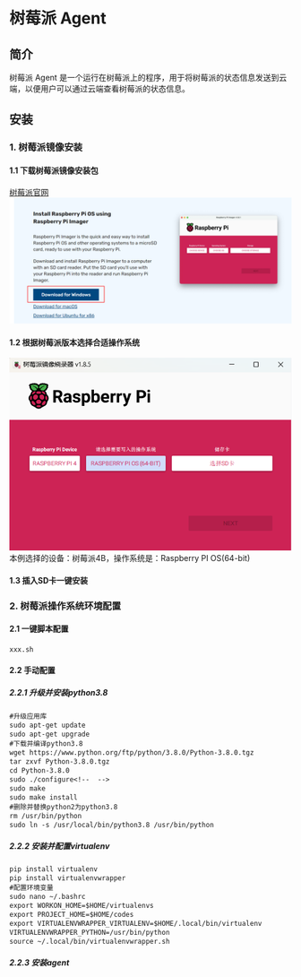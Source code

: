 # 树莓派 Agent

## 简介

树莓派 Agent 是一个运行在树莓派上的程序，用于将树莓派的状态信息发送到云端，以便用户可以通过云端查看树莓派的状态信息。

## 安装

### 1. 树莓派镜像安装
#### 1.1 下载树莓派镜像安装包
[树莓派官网](https://www.raspberrypi.com/software/)
![alt text](image.png)
#### 1.2 根据树莓派版本选择合适操作系统
![alt text](image-1.png)
本例选择的设备：树莓派4B，操作系统是：Raspberry PI OS(64-bit)
#### 1.3 插入SD卡一键安装


### 2. 树莓派操作系统环境配置
#### 2.1 一键脚本配置
```
xxx.sh
```
#### 2.2 手动配置
##### 2.2.1 升级并安装python3.8
```
#升级应用库
sudo apt-get update
sudo apt-get upgrade
#下载并编译python3.8
wget https://www.python.org/ftp/python/3.8.0/Python-3.8.0.tgz
tar zxvf Python-3.8.0.tgz
cd Python-3.8.0
sudo ./configure<!--  -->
sudo make
sudo make install
#删除并替换python2为python3.8
rm /usr/bin/python
sudo ln -s /usr/local/bin/python3.8 /usr/bin/python
```

##### 2.2.2 安装并配置virtualenv
```
pip install virtualenv
pip install virtualenvwrapper
#配置环境变量
sudo nano ~/.bashrc
export WORKON_HOME=$HOME/virtualenvs
export PROJECT_HOME=$HOME/codes
export VIRTUALENVWRAPPER_VIRTUALENV=$HOME/.local/bin/virtualenv
VIRTUALENVWRAPPER_PYTHON=/usr/bin/python
source ~/.local/bin/virtualenvwrapper.sh
```

##### 2.2.3 安装agent
